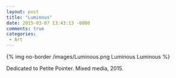 ```yaml
---
layout: post
title: "Luminous"
date: 2015-03-07 13:43:13 -0800
comments: true
categories: 
 - Art
---
```

{% img no-border /images/Luminous.png Luminous Luminous %}

Dedicated to Petite Pointer. Mixed media, 2015.